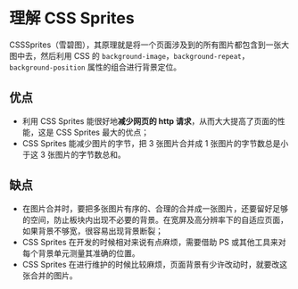 # 理解 CSS Sprites

CSSSprites（雪碧图），其原理就是将⼀个⻚⾯涉及到的所有图⽚都包含到⼀张⼤图中去，然后利⽤ CSS 的 `background-image`，`background-repeat`，`background-position` 属性的组合进⾏背景定位。

## 优点

* 利⽤ CSS Sprites 能很好地**减少⽹⻚的 http 请求**，从⽽⼤⼤提⾼了⻚⾯的性能，这是 CSS Sprites 最⼤的优点；
* CSS Sprites 能减少图⽚的字节，把 3 张图⽚合并成 1 张图⽚的字节数总是⼩于这 3 张图⽚的字节数总和。

## 缺点

* 在图⽚合并时，要把多张图⽚有序的、合理的合并成⼀张图⽚，还要留好⾜够的空间，防⽌板块内出现不必要的背景。在宽屏及⾼分辨率下的自适应⻚⾯，如果背景不够宽，很容易出现背景断裂；
* CSS Sprites 在开发的时候相对来说有点麻烦，需要借助 PS 或其他⼯具来对每个背景单元测量其准确的位置。
* CSS Sprites 在进行维护的时候⽐较麻烦，⻚⾯背景有少许改动时，就要改这张合并的图⽚。
